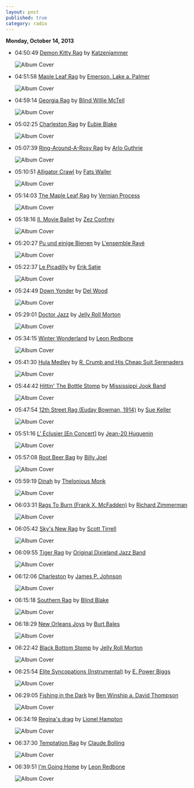 ```yaml
---
layout: post
published: true
category: radio
---
```


**Monday, October 14, 2013**

*   04:50:49  [Demon Kitty Rag](http://goo.gl/eGbnm2) by [Katzenjammer](http://www.last.fm/music/Katzenjammer)

    ![Album Cover](http://userserve-ak.last.fm/serve/174s/63166813.png "Le Pop")

*   04:51:58  [Maple Leaf Rag](http://goo.gl/jpccjb) by [Emerson, Lake a. Palmer](http://www.last.fm/music/Emerson,+Lake+a.+Palmer)

    ![Album Cover](http://userserve-ak.last.fm/serve/174s/74732032.png "Works Volume 2")

*   04:59:14  [Georgia Rag](http://goo.gl/IcH6RX) by [Blind Willie McTell](http://www.last.fm/music/Blind+Willie+McTell)

    ![Album Cover](http://ec1.images-amazon.com/images/P/B000059T56.01._SCMZZZZZZZ_.jpg "The Essential")

*   05:02:25  [Charleston Rag](http://goo.gl/3svHBZ) by [Eubie Blake](http://www.last.fm/music/Eubie+Blake)

    ![Album Cover](http://userserve-ak.last.fm/serve/174s/66955014.jpg "Memories of You")

*   05:07:39  [Ring-Around-A-Rosy Rag](http://goo.gl/9fcR8I) by [Arlo Guthrie](http://www.last.fm/music/Arlo+Guthrie)

    ![Album Cover](http://images.amazon.com/images/P/B000001SN6.01._SCMZZZZZZZ_.jpg "Alice's Restaurant:  the Massa")

*   05:10:51  [Alligator Crawl](http://goo.gl/glWfaa) by [Fats Waller](http://www.last.fm/music/Fats+Waller)

    ![Album Cover](http://cdn.last.fm/flatness/catalogue/noimage/2/default_album_medium.png "Welcome To Jazz")

*   05:14:03  [The Maple Leaf Rag](http://goo.gl/WJnACV) by [Vernian Process](http://www.last.fm/music/Vernian+Process)

    ![Album Cover](http://userserve-ak.last.fm/serve/174s/52437353.jpg "Behold The Machine LP")

*   05:18:16  [II. Movie Ballet](http://goo.gl/dcu7fI) by [Zez Confrey](http://www.last.fm/music/Zez+Confrey)

    ![Album Cover](http://userserve-ak.last.fm/serve/174s/10152201.jpg "CONFREY : Piano Music")

*   05:20:27  [Pu und einige Bienen](http://goo.gl/pWQO5X) by [L'ensemble Rayé](http://www.last.fm/music/L'ensemble+Rayé)

    ![Album Cover](http://userserve-ak.last.fm/serve/174s/49450595.jpg "Ein Fest für Pu den Bären")

*   05:22:37  [Le Picadilly](http://goo.gl/HpxhoK) by [Erik Satie](http://www.last.fm/music/Erik+Satie)

    ![Album Cover](http://userserve-ak.last.fm/serve/174s/15076119.jpg "Piano Dreams")

*   05:24:49  [Down Yonder](http://goo.gl/SFAI94) by [Del Wood](http://www.last.fm/music/Del+Wood)

    ![Album Cover](http://userserve-ak.last.fm/serve/174s/32898643.jpg "The Best of Tennessee Records Volume I - Glad Rags to Blues")

*   05:29:01  [Doctor Jazz](http://goo.gl/guqDHk) by [Jelly Roll Morton](http://www.last.fm/music/Jelly+Roll+Morton)

    ![Album Cover](http://userserve-ak.last.fm/serve/174s/47501921.jpg "As Artist")

*   05:34:15  [Winter Wonderland](http://goo.gl/YFJHai) by [Leon Redbone](http://www.last.fm/music/Leon+Redbone)

    ![Album Cover](http://userserve-ak.last.fm/serve/174s/89991421.jpg "Christmas Island")

*   05:41:30  [Hula Medley](http://goo.gl/nR5ow7) by [R. Crumb and His Cheap Suit Serenaders](http://www.last.fm/music/R.+Crumb+and+His+Cheap+Suit+Serenaders)

    ![Album Cover](http://userserve-ak.last.fm/serve/174s/30055773.jpg "Chasin' Rainbows")

*   05:44:42  [Hittin' The Bottle Stomp](http://goo.gl/gMelGn) by [Mississippi Jook Band](http://www.last.fm/music/Mississippi+Jook+Band)

    ![Album Cover](http://cdn.last.fm/flatness/catalogue/noimage/2/default_album_medium.png "Good Time Blues")

*   05:47:54  [12th Street Rag (Euday Bowman, 1914)](http://goo.gl/CyYMAl) by [Sue Keller](http://www.last.fm/music/Sue+Keller)

    ![Album Cover](http://userserve-ak.last.fm/serve/174s/8956513.jpg "Ol' Muddy")

*   05:51:16  [L' Éclusier [En Concert]](http://goo.gl/n7RkKp) by [Jean-20 Huguenin](http://www.last.fm/music/Jean-20+Huguenin)

    ![Album Cover](http://userserve-ak.last.fm/serve/174s/50532489.jpg "Solo Raye")

*   05:57:08  [Root Beer Bag](http://goo.gl/NzM7le) by [Billy Joel](http://www.last.fm/music/Billy+Joel)

    ![Album Cover](http://userserve-ak.last.fm/serve/174s/84152955.png "Streetlife Serenade")

*   05:59:19  [Dinah](http://goo.gl/mqIkZf) by [Thelonious Monk](http://www.last.fm/music/Thelonious+Monk)

    ![Album Cover](http://userserve-ak.last.fm/serve/174s/4448960.jpg "The Columbia Years (1962-1968) (disc 2)")

*   06:03:31  [Rags To Burn (Frank X. McFadden)](http://goo.gl/2DUsDL) by [Richard Zimmerman](http://www.last.fm/music/Richard+Zimmerman)

    ![Album Cover](http://userserve-ak.last.fm/serve/174s/32956711.jpg "The Roots of Ragtime")

*   06:05:42  [Sky's New Rag](http://goo.gl/t0Xesa) by [Scott Tirrell](http://www.last.fm/music/Scott+Tirrell)

    ![Album Cover](http://userserve-ak.last.fm/serve/174s/57205667.jpg "Johnny Mosaic and the Fairweather Friends: Clear Nights")

*   06:09:55  [Tiger Rag](http://goo.gl/sSBCDo) by [Original Dixieland Jazz Band](http://www.last.fm/music/Original+Dixieland+Jazz+Band)

    ![Album Cover](http://ec1.images-amazon.com/images/P/B000002WTQ.01._SCMZZZZZZZ_.jpg "The Complete Original Dixieland Jazz Band")

*   06:12:06  [Charleston](http://goo.gl/EzzNa9) by [James P. Johnson](http://www.last.fm/music/James+P.+Johnson)

    ![Album Cover](http://userserve-ak.last.fm/serve/174s/38085723.png "The Dean")

*   06:15:18  [Southern Rag](http://goo.gl/hJtqR5) by [Blind Blake](http://www.last.fm/music/Blind+Blake)

    ![Album Cover](http://userserve-ak.last.fm/serve/174s/29932851.jpg "Ragtime Guitar's Foremost Fingerpicker")

*   06:18:29  [New Orleans Joys](http://goo.gl/Hh37QE) by [Burt Bales](http://www.last.fm/music/Burt+Bales)

    ![Album Cover](http://userserve-ak.last.fm/serve/174s/91009293.jpg "They Tore My Playhouse Down....")

*   06:22:42  [Black Bottom Stomp](http://goo.gl/Ho1Z6i) by [Jelly Roll Morton](http://www.last.fm/music/Jelly+Roll+Morton)

    ![Album Cover](http://userserve-ak.last.fm/serve/174s/47501921.jpg "As Artist")

*   06:25:54  [Elite Syncopations (Instrumental)](http://goo.gl/YbeaE8) by [E. Power Biggs](http://www.last.fm/music/E.+Power+Biggs)

    ![Album Cover](http://userserve-ak.last.fm/serve/174s/90120185.jpg "Joplin Super Hits")

*   06:29:05  [Fishing in the Dark](http://goo.gl/UKT9oH) by [Ben Winship a. David Thompson](http://www.last.fm/music/Ben+Winship+a.+David+Thompson)

    ![Album Cover](http://userserve-ak.last.fm/serve/174s/32627799.jpg "Fishing Music II")

*   06:34:19  [Regina's drag](http://goo.gl/0GMi72) by [Lionel Hampton](http://www.last.fm/music/Lionel+Hampton)

    ![Album Cover](http://userserve-ak.last.fm/serve/174s/32989841.jpg "Jazz in Paris - Mai 1956")

*   06:37:30  [Temptation Rag](http://goo.gl/xyfEMz) by [Claude Bolling](http://www.last.fm/music/Claude+Bolling)

    ![Album Cover](http://userserve-ak.last.fm/serve/174s/91010535.jpg "Original Ragtime")

*   06:39:51  [I'm Going Home](http://goo.gl/YRRr5Z) by [Leon Redbone](http://www.last.fm/music/Leon+Redbone)

    ![Album Cover](http://userserve-ak.last.fm/serve/174s/91160863.jpg "Up a Lazy River")

